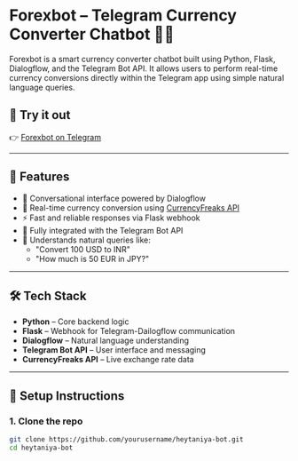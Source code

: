 # Forexbot – Telegram Currency Converter Chatbot 💱🤖

Forexbot is a smart currency converter chatbot built using Python, Flask, Dialogflow, and the Telegram Bot API. It allows users to perform real-time currency conversions directly within the Telegram app using simple natural language queries.

## 🔗 Try it out
👉 [Forexbot on Telegram](https://t.me/HeyTaniyaBot)

---

## 🚀 Features

- 💬 Conversational interface powered by Dialogflow
- 💱 Real-time currency conversion using [CurrencyFreaks API](https://currencyfreaks.com/)
- ⚡ Fast and reliable responses via Flask webhook
- 📱 Fully integrated with the Telegram Bot API
- 🧠 Understands natural queries like:
  - "Convert 100 USD to INR"
  - "How much is 50 EUR in JPY?"

---

## 🛠️ Tech Stack

- **Python** – Core backend logic
- **Flask** – Webhook for Telegram-Dailogflow communication
- **Dialogflow** – Natural language understanding
- **Telegram Bot API** – User interface and messaging
- **CurrencyFreaks API** – Live exchange rate data

---

## 🧪 Setup Instructions

### 1. Clone the repo
```bash
git clone https://github.com/yourusername/heytaniya-bot.git
cd heytaniya-bot
